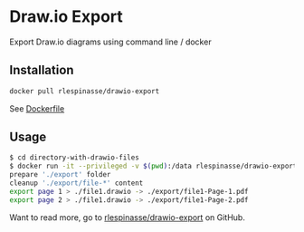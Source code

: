 # Draw.io Export

Export Draw.io diagrams using command line / docker

## Installation

```bash
docker pull rlespinasse/drawio-export
```

See [Dockerfile][2]

## Usage

```bash
$ cd directory-with-drawio-files
$ docker run -it --privileged -v $(pwd):/data rlespinasse/drawio-export
prepare './export' folder
cleanup './export/file-*' content
export page 1 > ./file1.drawio -> ./export/file1-Page-1.pdf
export page 2 > ./file1.drawio -> ./export/file1-Page-2.pdf
```

Want to read more, go to [rlespinasse/drawio-export][1] on GitHub.

[1]: https://github.com/rlespinasse/drawio-export
[2]: https://github.com/rlespinasse/drawio-export/blob/master/Dockerfile
